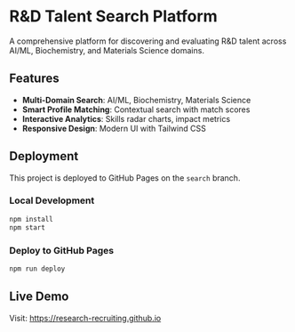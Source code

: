 # R&D Talent Search Platform

A comprehensive platform for discovering and evaluating R&D talent across AI/ML, Biochemistry, and Materials Science domains.

## Features

- **Multi-Domain Search**: AI/ML, Biochemistry, Materials Science
- **Smart Profile Matching**: Contextual search with match scores
- **Interactive Analytics**: Skills radar charts, impact metrics
- **Responsive Design**: Modern UI with Tailwind CSS

## Deployment

This project is deployed to GitHub Pages on the `search` branch.

### Local Development
```bash
npm install
npm start
```

### Deploy to GitHub Pages
```bash
npm run deploy
```

## Live Demo

Visit: https://research-recruiting.github.io